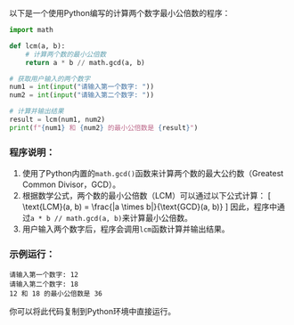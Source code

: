 以下是一个使用Python编写的计算两个数字最小公倍数的程序：

```python
import math

def lcm(a, b):
    # 计算两个数的最小公倍数
    return a * b // math.gcd(a, b)

# 获取用户输入的两个数字
num1 = int(input("请输入第一个数字: "))
num2 = int(input("请输入第二个数字: "))

# 计算并输出结果
result = lcm(num1, num2)
print(f"{num1} 和 {num2} 的最小公倍数是 {result}")
```

### 程序说明：
1. 使用了Python内置的`math.gcd()`函数来计算两个数的最大公约数（Greatest Common Divisor，GCD）。
2. 根据数学公式，两个数的最小公倍数（LCM）可以通过以下公式计算：
   \[
   \text{LCM}(a, b) = \frac{|a \times b|}{\text{GCD}(a, b)}
   \]
   因此，程序中通过`a * b // math.gcd(a, b)`来计算最小公倍数。
3. 用户输入两个数字后，程序会调用`lcm`函数计算并输出结果。

### 示例运行：
```
请输入第一个数字: 12
请输入第二个数字: 18
12 和 18 的最小公倍数是 36
```

你可以将此代码复制到Python环境中直接运行。

